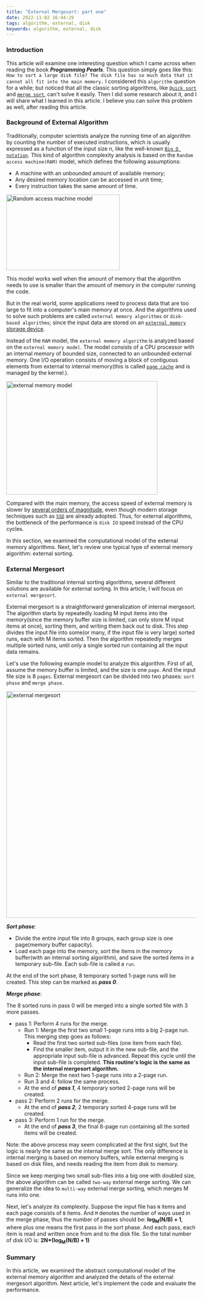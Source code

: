 ```yaml
---
title: "External Mergesort: part one"
date: 2022-11-02 16:44:29
tags: algorithm, external, disk
keywords: algorithm, external, disk
---
```


### Introduction

This article will examine one interesting question which I came across when reading the book ***Programming Pearls***. This question simply goes like this: `How to sort a large disk file? The disk file has so much data that it cannot all fit into the main memory.` I considered this `algorithm` question for a while; but noticed that all the classic sorting algorithms, like [`Quick sort`](https://en.wikipedia.org/wiki/Quicksort) and [`merge sort`](https://en.wikipedia.org/wiki/Merge_sort), can't solve it easily. Then I did some research about it, and I will share what I learned in this article. I believe you can solve this problem as well, after reading this article.

### Background of External Algorithm

Traditionally, computer scientists analyze the running time of an algorithm by counting the number of executed instructions, which is usually expressed as a function of the input size n, like the well-known [`Big O notation`](https://en.wikipedia.org/wiki/Big_O_notation). This kind of algorithm complexity analysis is based on the `Random access machine(RAM)` model, which defines the following assumptions:
- A machine with an unbounded amount of available memory;
- Any desired memory location can be accessed in unit time;
- Every instruction takes the same amount of time. 

<img src="/images/RAM-Model.png" title="Random access machine model" width="300px" height="200px">

This model works well when the amount of memory that the algorithm needs to use is smaller than the amount of memory in the computer running the code. 

But in the real world, some applications need to process data that are too large to fit into a computer's main memory at once. And the algorithms used to solve such problems are called `external memory algorithms` or `disk-based algorithms`; since the input data are stored on an [`external memory` storage device](https://en.wikipedia.org/wiki/External_storage).

Instead of the `RAM` model, the `external memory algorithm` is analyzed based on the `external memory model`. The model consists of a CPU processor with an internal memory of bounded size, connected to an unbounded external memory. One I/O operation consists of moving a block of contiguous elements from external to internal memory(this is called [`page cache`](https://en.wikipedia.org/wiki/Page_cache) and is managed by the kernel.). 

<img src="/images/external-model.png" title="external memory model" width="400px" height="300px">

Compared with the main memory, the access speed of external memory is slower by [several orders of magnitude](https://en.wikipedia.org/wiki/Memory_hierarchy), even though modern storage techniques such as [`SSD`](https://en.wikipedia.org/wiki/Solid-state_drive) are already adopted. Thus, for external algorithms, the bottleneck of the performance is `disk IO` speed instead of the CPU cycles. 

In this section, we examined the computational model of the external memory algorithms. Next, let's review one typical type of external memory algorithm: external sorting. 

### External Mergesort

Similar to the traditional internal sorting algorithms, several different solutions are available for external sorting. In this article, I will focus on `external mergesort`.

External mergesort is a straightforward generalization of internal mergesort. The algorithm starts by repeatedly loading M input items into the memory(since the memory buffer size is limited, can only store M input items at once), sorting them, and writing them back out to disk. This step divides the input file into some(or many, if the input file is very large) sorted runs, each with M items sorted. Then the algorithm repeatedly merges multiple sorted runs, until only a single sorted run containing all the input data remains. 

Let's use the following example model to analyze this algorithm. First of all, assume the memory buffer is limited, and the size is one `page`. And the input file size is 8 `pages`. External mergesort can be divided into two phases: `sort phase` and `merge phase`.  

<img src="/images/external-mergesort.png" title="external mergesort" width="800px" height="600px">

***Sort phase***:
- Divide the entire input file into 8 groups, each group size is one page(memory buffer capacity).
- Load each page into the memory, sort the items in the memory buffer(with an internal sorting algorithm), and save the sorted items in a temporary sub-file. Each sub-file is called a `run`.

At the end of the sort phase, 8 temporary sorted 1-page runs will be created. This step can be marked as ***pass 0***.

***Merge phase***: 

The 8 sorted runs in pass 0 will be merged into a single sorted file with 3 more passes.
- pass 1: Perform 4 runs for the merge. 
    - Run 1: Merge the first two small 1-page runs into a big 2-page run. This merging step goes as follows: 
        - Read the first two sorted sub-files (one item from each file).
        - Find the smaller item, output it in the new sub-file, and the appropriate input sub-file is advanced. Repeat this cycle until the input sub-file is completed. **This routine's logic is the same as the internal mergesort algorithm.**
    - Run 2: Merge the next two 1-page runs into a 2-page run. 
    - Run 3 and 4: follow the same process.   
    - At the end of ***pass 1***, 4 temporary sorted 2-page runs will be created. 
- pass 2: Perform 2 runs for the merge. 
    - At the end of ***pass 2***, 2 temporary sorted 4-page runs will be created. 
- pass 3: Perform 1 run for the merge. 
    - At the end of ***pass 3***, the final 8-page run containing all the sorted items will be created.

Note: the above process may seem complicated at the first sight, but the logic is nearly the same as the internal merge sort. The only difference is internal merging is based on memory buffers, while external merging is based on disk files, and needs reading the item from disk to memory.

Since we keep merging two small sub-files into a big one with doubled size, the above algorithm can be called `two-way` external merge sorting. We can generalize the idea to `multi-way` external merge sorting, which merges M runs into one.  

Next, let's analyze its complexity. Suppose the input file has `N` items and each page consists of `B` items. And `M` denotes the number of ways used in the merge phase, thus the number of passes should be: <b>log<sub>M</sub>(N/B) + 1</b>, where plus one means the first pass in the sort phase. And each pass, each item is read and written once from and to the disk file. So the total number of disk I/O is: <b>2N*(log<sub>M</sub>(N/B) + 1)</b>

### Summary

In this article, we examined the abstract computational model of the external memory algorithm and analyzed the details of the external mergesort algorithm. Next article, let's implement the code and evaluate the performance. 
